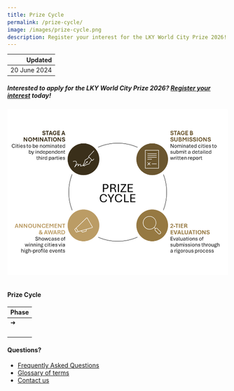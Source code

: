 ```yaml
---
title: Prize Cycle
permalink: /prize-cycle/
image: /images/prize-cycle.png
description: Register your interest for the LKY World City Prize 2026!
---
```


| Updated |
|---:|
| 20 June 2024 |

##### Interested to apply for the LKY World City Prize 2026? [Register your interest](https://form.gov.sg/665c80f59ed8705777bc3828) today!

###### ![Prize cycle](/images/prize-cycle.png)

#### **Prize Cycle**

| Phase |
| :--- |
| ➜ | **[Register Interest](https://form.gov.sg/665c80f59ed8705777bc3828)** <br> Register your interest for the 2026 Prize |
| | **Stage A Nominations** <br> Nominations of cities by independent third parties <br> |
| | **Stage B Submissions** <br> Submissions of a written report by nominated cities |
| | **[Evaluations](/evaluations/)** <br> Evaluations of submissions through a rigourous two-tier selection process |
| | **[Announcement & Award](/award/)** <br> Announcement of the results <br> --- <br> Sharing by the Prize Laureate and Special Mentions at World Cities Summit <br> --- <br> Presentation of the award to the Prize Laureate and Special Mentions |

#### **Questions?**

- [Frequently Asked Questions](/faq/)
- [Glossary of terms](/glossary/)
- [Contact us](/feedback/)
